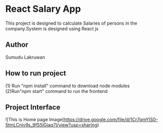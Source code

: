 # React Salary App

This project is designed to calculate Salaries of persons in the company.System is designed using React js

## Author

Sumudu Lakruwan

## How to run project

(1) Run "npm install" command to download node modules<br/>
(2)Run"npm start" command to run the frontend<br/>

## Project Interface

![This is Home page Image]https://drive.google.com/file/d/1Cr7gmYIS0-5tmLCnjv9s_9fS5lGjaq7l/view?usp=sharing)
